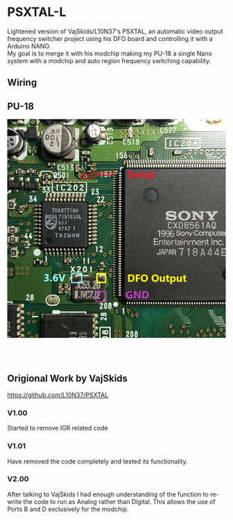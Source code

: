 # PSXTAL-L
Lightened version of VajSkids/L10N37's PSXTAL, an automatic video output frequency switcher project using his DFO board and controlling it with a Arduino NANO.<br />
My goal is to merge it with his modchip making my PU-18 a single Nano system with a modchip and auto region frequency switching capability.<br />



## Wiring<br />
## PU-18<br />
![](/PU-18%20Wiring.jpg)

<br />
<br />

## Origional Work by VajSkids<br />
https://github.com/L10N37/PSXTAL


### V1.00<br />
Started to remove IGR related code<br />

### V1.01<br />
Have removed the code completely and tested its functionality.<br />

### V2.00<br />
After talking to VajSkids I had enough understanding of the function to re-write the code to run as Analog rather than Digital. This allows the use of Ports B and D exclusively for the modchip.
